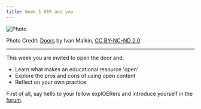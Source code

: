 ```yaml
---
title: Week 1 OER and you
---
```


![Photo][1]

Photo Credit: [Doors][2] by Ivan Malkin, [CC BY-NC-ND 2.0][3]


----------




This week you are invited to open the door and:

 - Learn what makes an educational resource 'open'
 - Explore the pros and cons of using open content
 - Reflect on your own practice

First of all, say hello to your fellow explOERers and introduce yourself in the [forum][4].


  [1]: http://s23.postimg.org/4ke4o980r/5201616336_54c5754b3c.jpg
  [2]: https://www.flickr.com/photos/newjon/5201616336/
  [3]: https://creativecommons.org/licenses/by-nc-nd/2.0/
  [4]: http://www.exploerercourse.org/en/modules/week%201/discussion/
